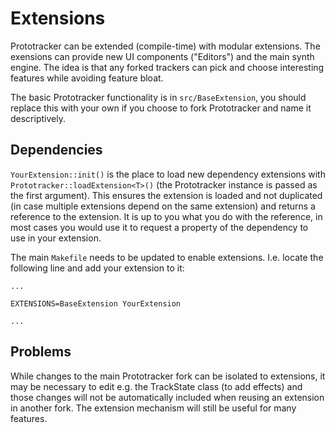 # Extensions

Prototracker can be extended (compile-time) with modular extensions. The exensions can provide new UI components ("Editors") and the main synth engine. The idea is that any forked trackers can pick and choose interesting features while avoiding feature bloat.

The basic Prototracker functionality is in `src/BaseExtension`, you should replace this with your own if you choose to fork Prototracker and name it descriptively.

## Dependencies

`YourExtension::init()` is the place to load new dependency extensions with `Prototracker::loadExtension<T>()` (the Prototracker instance is passed as the first argument). This ensures the extension is loaded and not duplicated (in case multiple extensions depend on the same extension) and returns a reference to the extension. It is up to you what you do with the reference, in most cases you would use it to request a property of the dependency to use in your extension.

The main `Makefile` needs to be updated to enable extensions. I.e. locate the following line and add your extension to it:

    ...

    EXTENSIONS=BaseExtension YourExtension

    ...

## Problems

While changes to the main Prototracker fork can be isolated to extensions, it may be necessary to edit e.g. the TrackState class (to add effects) and those changes will not be automatically included when reusing an extension in another fork. The extension mechanism will still be useful for many features.
